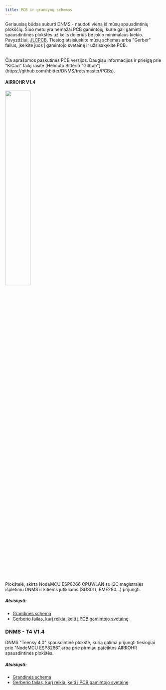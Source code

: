 ```yaml
---
title: PCB ir grandynų schemos
---
```


Geriausias būdas sukurti DNMS - naudoti vieną iš mūsų spausdintinių plokščių.
Šiuo metu yra nemažai PCB gamintojų, kurie gali gaminti spausdintines plokštes už kelis dolerius be jokio minimalaus kiekio. Pavyzdžiui, [JLCPCB](https://jlcpcb.com/).
Tiesiog atsisiųskite mūsų schemas arba "Gerber" failus, įkelkite juos į gamintojo svetainę ir užsisakykite PCB.

<br>
Čia aprašomos paskutinės PCB versijos. Daugiau informacijos ir prieigą prie "KiCad" failų rasite [Helmuto Bitterio "Github"](https://github.com/hbitter/DNMS/tree/master/PCBs).

#### AIRROHR V1.4
<img src="../docs/dnms/airrohr-PCB.jpg" style="display: block; width:40%;margin: 1em 0" loading="lazy"/>
Plokštelė, skirta NodeMCU ESP8266 CPUWLAN su I2C magistralės išplėtimu DNMS ir kitiems jutikliams (SDS011, BME280...) prijungti.


##### Atsisiųsti:
* [Grandinės schema](../docs/dnms/airrohr-PCB-circuit-diagram.pdf)
* [Gerberio failas, kurį reikia įkelti į PCB gamintojo svetainę](.../docs/dnms/airrohr-PCB-circuit-diagram-gerber.zip)


### DNMS - T4 V1.4
DNMS "Teensy 4.0" spausdintinė plokštė, kurią galima prijungti tiesiogiai prie "NodeMCU ESP8266" arba prie pirmiau pateiktos AIRROHR spausdintinės plokštės.

##### Atsisiųsti:
* [Grandinės schema](...docsdnmsdnms-noise-measuring-teensy-40-circuit-diagram.pdf)
* [Gerberio failas, kurį reikia įkelti į PCB gamintojo svetainę](...docsdnmsdnms-noise-measuring-teensy-40-circuit-gerber.zip)

